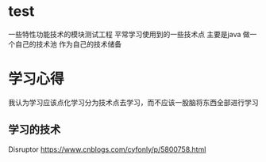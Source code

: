 # test
一些特性功能技术的模块测试工程
平常学习使用到的一些技术点 主要是java 做一个自己的技术池 作为自己的技术储备
#  学习心得
我认为学习应该点化学习分为技术点去学习，而不应该一股脑将东西全部进行学习
## 学习的技术
Disruptor
https://www.cnblogs.com/cyfonly/p/5800758.html





